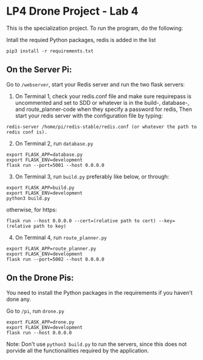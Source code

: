 # LP4 Drone Project - Lab 4

This is the specialization project. To run the program, do the following:



Intall the requied Python packages, redis is added in the list
```
pip3 install -r requirements.txt
```

## On the Server Pi:
Go to `/webserver`, start your Redis server and run the two flask servers:





1. On Terminal 1, check your redis.conf file and make sure requirepass is uncommented and set to SDD or whatever is in the build-, database-, and route_planner-code when they specify a password for redis,
Then start your redis server with the configuration file by typing:
```
redis-server /home/pi/redis-stable/redis.conf (or whatever the path to redis conf is).
```






2. On Terminal 2, run `database.py`
```
export FLASK_APP=database.py
export FLASK_ENV=development
flask run --port=5001 --host 0.0.0.0
```






3. On Terminal 3, run `build.py` preferably like below, or through: 
```
export FLASK_APP=build.py
export FLASK_ENV=development
python3 build.py
```
otherwise, for https:
```
flask run --host 0.0.0.0 --cert=(relative path to cert) --key=(relative path to key)
```




4. On Terminal 4, run `route_planner.py`
```
export FLASK_APP=route_planner.py
export FLASK_ENV=development
flask run --port=5002 --host 0.0.0.0
```




## On the Drone Pis:
You need to install the Python packages in the requirements if you haven't done any. 

Go to `/pi`, run `drone.py`
```
export FLASK_APP=drone.py
export FLASK_ENV=development
flask run --host 0.0.0.0
```

Note: Don't use `python3 build.py` to run the servers, since this does not porvide all the functionalities required by the application.


